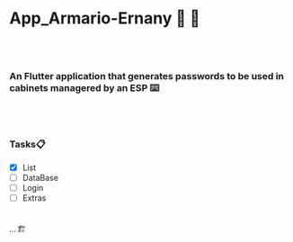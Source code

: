 # App_Armario-Ernany :key: :closed_lock_with_key:
<br></br>
### An Flutter application that generates passwords to be used in cabinets managered by an ESP :keyboard:
<br></br>
### Tasks:clipboard:
- [x] List
- [ ] DataBase
- [ ] Login
- [ ] Extras
<br></br>
###### ...:building_construction:
